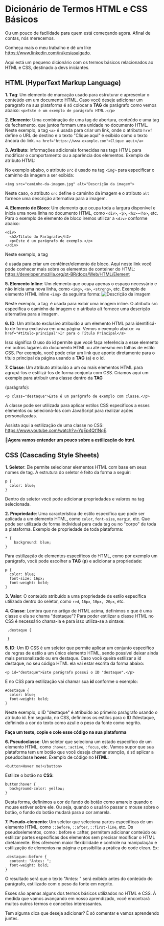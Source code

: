 # Dicionário de Termos HTML e CSS Básicos
Ou um pouco de facilidade para quem está começando agora. Afinal de contas, nós merecemos.

Conheça mais o meu trabalho e dê um like https://www.linkedin.com/in/kesiasalgado.

Aqui está um pequeno dicionário com os termos básicos relacionados ao HTML e CSS, destinado a devs iniciantes.

## HTML (HyperText Markup Language)

**1. Tag**: Um elemento de marcação usado para estruturar e apresentar o conteúdo em um documento HTML.
Caso você deseje adicionar um paragrafo na sua plataforma é só colocar a **TAG** de parágrafo como vemos abaixo:
```<p>Este é um exemplo de parágrafo HTML.</p>```

**2. Elemento**: Uma combinação de uma tag de abertura, conteúdo e uma tag de fechamento, que juntos formam uma unidade no documento HTML.
Neste exemplo, a tag `<a>` é usada para criar um link, onde o atributo `href` define o URL de destino e o texto "Clique aqui" é exibido como o texto âncora do link.
`<a href="https://www.example.com">Clique aqui</a>` 

**3. Atributo**: Informações adicionais fornecidas nas tags HTML para modificar o comportamento ou a aparência dos elementos.
Exemplo de atributo HTML:

No exemplo abaixo, o atributo `src` é usado na tag `<img>` para especificar o caminho da imagem a ser exibida:

`<img src="caminho-da-imagem.jpg" alt="Descrição da imagem">`

Neste caso, o atributo `src` define o caminho da imagem e o atributo `alt` fornece uma descrição alternativa para a imagem.

**4. Elemento de Bloco**: Um elemento que ocupa toda a largura disponível e inicia uma nova linha no documento HTML, como `<div>`, `<p>`, `<h1>`-`<h6>`, etc.
Para o exemplo de elemento de bloco iremos utilizar a `<div>` conforme abaixo:
```
<div>
  <h2>Título do Parágrafo</h2>
  <p>Este é um parágrafo de exemplo.</p>
</div>
```
Neste exemplo, a tag <div> é usada para criar um contêiner/elemento de bloco.
Aqui neste link você pode conhecer mais sobre os elementos de conteiner do HTML: https://developer.mozilla.org/pt-BR/docs/Web/HTML/Element

**5. Elemento Inline**: Um elemento que ocupa apenas o espaço necessário e não inicia uma nova linha, como `<img>`, `<a>`, `<strong>`, etc.
Exemplo de elemento HTML inline 
 `<img>` da seguinte forma: <img src="caminho-da-imagem.jpg" alt="Descrição da imagem">

Neste exemplo, a tag <img> é usada para exibir uma imagem inline. O atributo src especifica o caminho da imagem e o atributo alt fornece uma descrição alternativa para a imagem.

**6. ID**: Um atributo exclusivo atribuído a um elemento HTML para identificá-lo de forma exclusiva em uma página.
Vemos o exemplo abaixo:
```<a href="#titulo-principal">Ir para o Título Principal</a>```

Isso significa O uso do id permite que você faça referência a esse elemento em outros lugares do documento HTML ou até mesmo em folhas de estilo CSS. Por exemplo, você pode criar um link que aponte diretamente para o título principal da página usando a **TAG** (a) e o id.

**7. Classe**: Um atributo atribuído a um ou mais elementos HTML para agrupá-los e estilizá-los de forma conjunta com CSS.
Criamos aqui um exemplo para atribuir uma classe dentro da **TAG** <p> (parágrafo):

```<p class="destaque">Este é um parágrafo de exemplo com classe.</p>```

A classe pode ser utilizada para aplicar estilos CSS específicos a esses elementos ou selecioná-los com JavaScript para realizar ações personalizadas.

Assista aqui a estilização de uma classe no CSS: https://www.youtube.com/watch?v=YgEp4Qt1NqE.

📌**Agora vamos entender um pouco sobre a estilização do html.**

## CSS (Cascading Style Sheets)

**1. Seletor**: Ele permite selecionar elementos HTML com base em seus nomes de tag. 
A estrutura do seletor é feito da forma a seguir: 
```
p {
  color: blue;
}
```

Dentro do seletor você pode adicionar propriedades e valores na tag selecionada.

**2. Propriedade**: Uma característica de estilo específica que pode ser aplicada a um elemento HTML, como `color`, `font-size`, `margin`, etc.
Que pode ser utilizada de forma individual para cada tag ou no "corpo" de toda a plataforma.
Exemplo de propriedade de toda plataforma:
```
* {
    background: blue;
}
```

Para estilização de elementos especificos do HTML, como por exemplo um parágrafo, você pode escolher a **TAG** (**p**) e adicionar a propriedade:
```
p {
  color: blue;
  font-size: 16px;
  font-weight: bold;
}
```

**3. Valor**: O conteúdo atribuído a uma propriedade de estilo específica utilizada dentro do seletor, como `red`, `16px`, `10px, 20px`, etc.

**4. Classe**: Lembra que no artigo de HTML acima, definimos o que é uma classe e ela se chama "destaque"? 
Para poder estilizar a classe HTML no CSS é necessário chama-la e para isso utiliza-se a sintaxe:
```
 .destaque {
     
 }
 ```
 
**5. ID**: Um ID CSS é um seletor que permite aplicar um conjunto específico de regras de estilo a um único elemento HTML, sendo possível deixar ainda mais personalizado ou em destaque.
Caso você queira estilizar a id destaque, no seu código HTML ela vai estar escrita da forma abaixo:
```
<p id="destaque">Este parágrafo possui o ID "destaque".</p>
``` 
E no CSS para estilização vai chamar sua **id** conforme o exemplo:
```
#destaque {
  color: blue;
  font-weight: bold;
}
```
Neste exemplo, o ID "destaque" é atribuído ao primeiro parágrafo usando o atributo id. Em seguida, no CSS, definimos os estilos para o ID #destaque, definindo a cor do texto como azul e o peso da fonte como negrito.

**Faça um teste, copie e cole esse código na sua plataforma**

**6. Pseudoclasse**: Um seletor que seleciona um estado específico de um elemento HTML, como `:hover`, `:active`, `:focus`, etc.
Vamos supor que sua plataforma tem um botão que você deseja chamar atenção, é só aplicar a pseudoclasse **hover**.
Exemplo de código no **HTML**:
```
<button>Hover me!</button>
```
Estilize o botão no **CSS**:
```
button:hover {
  background-color: yellow;
}
```
Desta forma, definimos a cor de fundo do botão como amarelo quando o mouse estiver sobre ele. 
Ou seja, quando o usuário passar o mouse sobre o botão, o fundo do botão mudará para a cor amarela.

**7. Pseudo-elemento**: Um seletor que seleciona partes específicas de um elemento HTML, como `::before`, `::after`, `::first-line`, etc.
Os pseudoelementos, como ::before e ::after, permitem adicionar conteúdo ou estilizar partes específicas dos elementos sem precisar modificar o HTML diretamente.
Eles oferecem maior flexibilidade e controle na manipulação e estilização de elementos na página e possibilita a prática do code clean.
Ex: 
```
.destaque::before {
  content: "Antes: ";
  font-weight: bold;
}
```
O resultado será que o texto "Antes: " será exibido antes do conteúdo do parágrafo, estilizado com o peso da fonte em negrito.


Esses são apenas alguns dos termos básicos utilizados no HTML e CSS. À medida que vamos avançando em nosso aprendizado, você encontrará muitos outros termos e conceitos interessantes.

Tem alguma dica que deseja adicionar? É só comentar e vamos aprendendo juntes.
